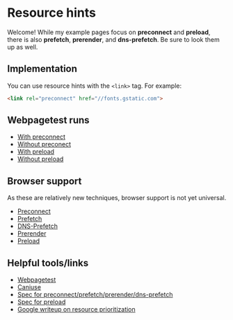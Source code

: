 # Resource hints

Welcome! While my example pages focus on **preconnect** and **preload**, there is also **prefetch**, **prerender**, and **dns-prefetch**. Be sure to look them up as well.

## Implementation
You can use resource hints with the ```<link>``` tag. For example:
```html
<link rel="preconnect" href="//fonts.gstatic.com">
```

## Webpagetest runs
* [With preconnect](https://www.webpagetest.org/result/170605_9R_ZCB/2/details/#waterfall_view_step1)
* [Without preconect](https://www.webpagetest.org/result/170605_93_ZCH/3/details/#waterfall_view_step1)
* [With preload]()
* [Without preload]()

## Browser support

As these are relatively new techniques, browser support is not yet universal.
* [Preconnect](https://caniuse.com/#feat=link-rel-preconnect)
* [Prefetch](https://caniuse.com/#feat=link-rel-prefetch)
* [DNS-Prefetch](https://caniuse.com/#feat=link-dns-prefetch)
* [Prerender](https://caniuse.com/#feat=link-rel-prerender)
* [Preload](https://caniuse.com/#feat=link-rel-preload)

## Helpful tools/links
* [Webpagetest](https://www.webpagetest.org/)
* [Caniuse](https://caniuse.com/)
* [Spec for preconnect/prefetch/prerender/dns-prefetch](https://w3c.github.io/resource-hints/)
* [Spec for preload](https://www.w3.org/TR/preload/)
* [Google writeup on resource prioritization](https://developers.google.com/web/fundamentals/performance/resource-prioritization)
